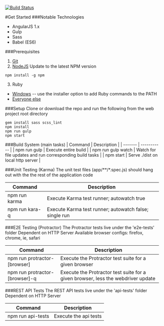 [![Build Status](http://tfs:8080/tfs/MayoClinic/_apis/public/build/definitions/bdf4d5db-f911-44d8-8e1f-af0cae720b80/536/badge)](http://tfs/tfs/MayoClinic/Mayo%20Open%20Developer%20Network_Git/_git/mc-web-blueprint?path=%2F&version=GBmaster&_a=contents)

#Get Started
###Notable Technologies
- AngularJS 1.x
- Gulp
- Sass
- Babel (ES6)

###Prerequisites
1. [Git](https://git-scm.com/downloads)
2. [NodeJS](https://nodejs.org/en/)
Update to the latest NPM version
  ```
  npm install -g npm
  ```
3. Ruby
  - [Windows](http://rubyinstaller.org/) -- use the installer option to add Ruby commands to the PATH
  - [Everyone else](https://www.ruby-lang.org/en/)

###Setup
Clone or download the repo and run the following from the web project root directory

```
gem install sass scss_lint
npm install
npm run gulp
npm start
```

###Build System (main tasks)
|  Command  |  Description  |
|  -------  |  -----------  |
|  npm run gulp  |  Execute entire build  |
|  npm run gulp watch  |  Watch for file updates and run corresponding build tasks  |
|  npm start  |  Serve ./dist on local http server  |


###Unit Testing (Karma)
The unit test files (app/\*\*/\*.spec.js) should hang out with the the rest of the application code

|  Command  |  Description  |
|  -------  |  -----------  |
|  npm run karma  |  Execute Karma test runner;  autowatch true  |
|  npm run kara-q  |  Execute Karma test runner;  autowatch false;  single run  |


###E2E Testing (Protractor)
The Protractor tests live under the 'e2e-tests' folder
Dependent on HTTP Server
Available browser configs: firefox, chrome, ie, safari

|  Command  |  Description  |
|  -------  |  -----------  |
|  npm run protractor-[browser]  |  Execute the Protractor test suite for a given browser  |
|  npm run protractor-[browser]-q  |  Execute the Protractor test suite for a given browser, less the webdriver update  |


###REST API Tests
The REST API tests live under the 'api-tests' folder
Dependent on HTTP Server

|  Command  |  Description  |
|  -------  |  -----------  |
|  npm run api-tests  |  Execute the api tests  |
